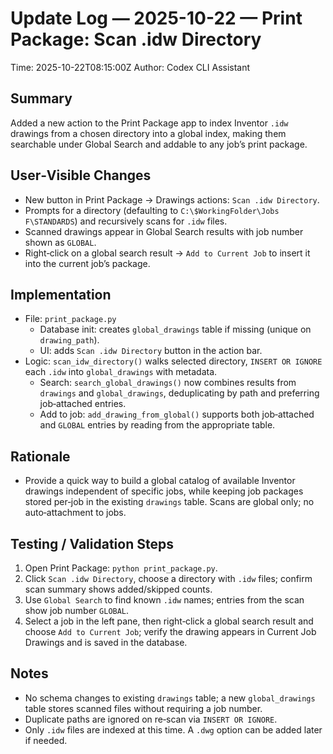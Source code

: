 # Update Log — 2025-10-22 — Print Package: Scan .idw Directory

Time: 2025-10-22T08:15:00Z
Author: Codex CLI Assistant

## Summary
Added a new action to the Print Package app to index Inventor `.idw` drawings from a chosen directory into a global index, making them searchable under Global Search and addable to any job’s print package.

## User‑Visible Changes
- New button in Print Package → Drawings actions: `Scan .idw Directory`.
- Prompts for a directory (defaulting to `C:\$WorkingFolder\Jobs F\STANDARDS`) and recursively scans for `.idw` files.
- Scanned drawings appear in Global Search results with job number shown as `GLOBAL`.
- Right‑click on a global search result → `Add to Current Job` to insert it into the current job’s package.

## Implementation
- File: `print_package.py`
  - Database init: creates `global_drawings` table if missing (unique on `drawing_path`).
  - UI: adds `Scan .idw Directory` button in the action bar.
- Logic: `scan_idw_directory()` walks selected directory, `INSERT OR IGNORE` each `.idw` into `global_drawings` with metadata.
  - Search: `search_global_drawings()` now combines results from `drawings` and `global_drawings`, deduplicating by path and preferring job‑attached entries.
  - Add to job: `add_drawing_from_global()` supports both job‑attached and `GLOBAL` entries by reading from the appropriate table.

## Rationale
- Provide a quick way to build a global catalog of available Inventor drawings independent of specific jobs, while keeping job packages stored per‑job in the existing `drawings` table. Scans are global only; no auto‑attachment to jobs.

## Testing / Validation Steps
1. Open Print Package: `python print_package.py`.
2. Click `Scan .idw Directory`, choose a directory with `.idw` files; confirm scan summary shows added/skipped counts.
3. Use `Global Search` to find known `.idw` names; entries from the scan show job number `GLOBAL`.
4. Select a job in the left pane, then right‑click a global search result and choose `Add to Current Job`; verify the drawing appears in Current Job Drawings and is saved in the database.

## Notes
- No schema changes to existing `drawings` table; a new `global_drawings` table stores scanned files without requiring a job number.
- Duplicate paths are ignored on re‑scan via `INSERT OR IGNORE`.
- Only `.idw` files are indexed at this time. A `.dwg` option can be added later if needed.
